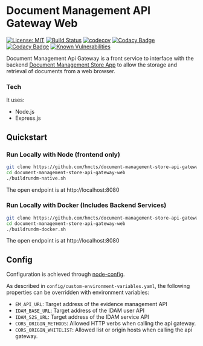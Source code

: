 # Document Management API Gateway Web
[![License: MIT](https://img.shields.io/badge/License-MIT-yellow.svg)](https://opensource.org/licenses/MIT)
[![Build Status](https://travis-ci.org/hmcts/document-management-store-api-gateway-web.svg?branch=master)](https://travis-ci.org/hmcts/document-management-store-api-gateway-web)
[![codecov](https://codecov.io/gh/hmcts/document-management-store-api-gateway-web/branch/master/graph/badge.svg)](https://codecov.io/gh/hmcts/document-management-store-api-gateway-web)
[![Codacy Badge](https://api.codacy.com/project/badge/Grade/1c57e8cad298447d83164461f1c75f8d)](https://www.codacy.com/app/HMCTS/document-management-store-api-gateway-web)
[![Codacy Badge](https://api.codacy.com/project/badge/Coverage/1c57e8cad298447d83164461f1c75f8d)](https://www.codacy.com/app/HMCTS/document-management-store-api-gateway-web)
[![Known Vulnerabilities](https://snyk.io/test/github/hmcts/document-management-store-api-gateway-web/badge.svg)](https://snyk.io/test/github/hmcts/document-management-store-api-gateway-web)

Document Management Api Gateway is a front service to interface with the backend [Document Management Store App](https://github.com/hmcts/document-management-store-app) to allow the storage and retrieval of documents from a web browser.

### Tech

It uses:
* Node.js
* Express.js

## Quickstart

### Run Locally with Node (frontend only)
```bash
git clone https://github.com/hmcts/document-management-store-api-gateway-web.git
cd document-management-store-api-gateway-web
./buildrundm-native.sh
```
The open endpoint is at http://localhost:8080

### Run Locally with Docker (Includes Backend Services)
```bash
git clone https://github.com/hmcts/document-management-store-api-gateway-web.git
cd document-management-store-api-gateway-web
./buildrundm-docker.sh
```
The open endpoint is at http://localhost:8080

## Config

Configuration is achieved through [node-config](https://github.com/lorenwest/node-config).

As described in `config/custom-environment-variables.yaml`, the following properties can be overridden with environment variables:
* `EM_API_URL`: Target address of the evidence management API
* `IDAM_BASE_URL`: Target address of the IDAM user API
* `IDAM_S2S_URL`: Target address of the IDAM service API
* `CORS_ORIGIN_METHODS`: Allowed HTTP verbs when calling the api gateway.
* `CORS_ORIGIN_WHITELIST`: Allowed list or origin hosts when calling the api gateway.
